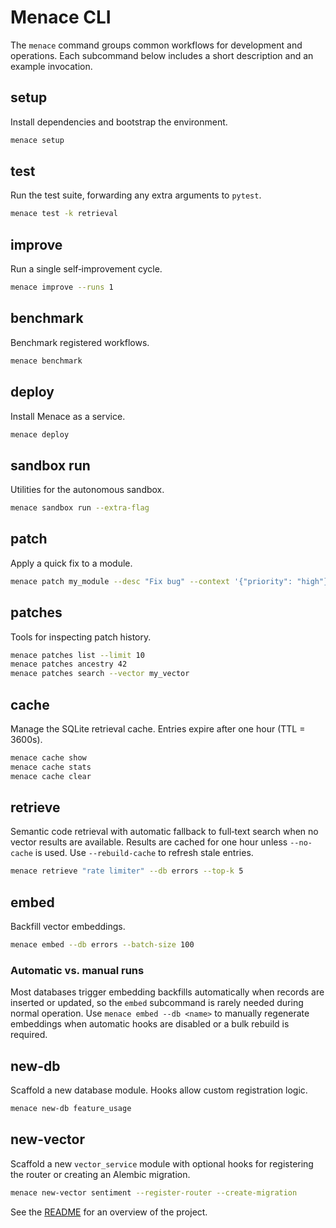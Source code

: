 # Menace CLI

The `menace` command groups common workflows for development and operations.  Each
subcommand below includes a short description and an example invocation.

## setup
Install dependencies and bootstrap the environment.
```bash
menace setup
```

## test
Run the test suite, forwarding any extra arguments to `pytest`.
```bash
menace test -k retrieval
```

## improve
Run a single self‑improvement cycle.
```bash
menace improve --runs 1
```

## benchmark
Benchmark registered workflows.
```bash
menace benchmark
```

## deploy
Install Menace as a service.
```bash
menace deploy
```

## sandbox run
Utilities for the autonomous sandbox.
```bash
menace sandbox run --extra-flag
```

## patch
Apply a quick fix to a module.
```bash
menace patch my_module --desc "Fix bug" --context '{"priority": "high"}'
```

## patches
Tools for inspecting patch history.
```bash
menace patches list --limit 10
menace patches ancestry 42
menace patches search --vector my_vector
```

## cache
Manage the SQLite retrieval cache. Entries expire after one hour (TTL = 3600s).
```bash
menace cache show
menace cache stats
menace cache clear
```

## retrieve
Semantic code retrieval with automatic fallback to full‑text search when no
vector results are available. Results are cached for one hour unless `--no-cache`
is used. Use `--rebuild-cache` to refresh stale entries.
```bash
menace retrieve "rate limiter" --db errors --top-k 5
```

## embed
Backfill vector embeddings.
```bash
menace embed --db errors --batch-size 100
```

### Automatic vs. manual runs

Most databases trigger embedding backfills automatically when records are
inserted or updated, so the `embed` subcommand is rarely needed during normal
operation. Use `menace embed --db <name>` to manually regenerate embeddings when
automatic hooks are disabled or a bulk rebuild is required.

## new-db
Scaffold a new database module. Hooks allow custom registration logic.
```bash
menace new-db feature_usage
```

## new-vector
Scaffold a new `vector_service` module with optional hooks for registering the
router or creating an Alembic migration.
```bash
menace new-vector sentiment --register-router --create-migration
```

See the [README](../README.md) for an overview of the project.
